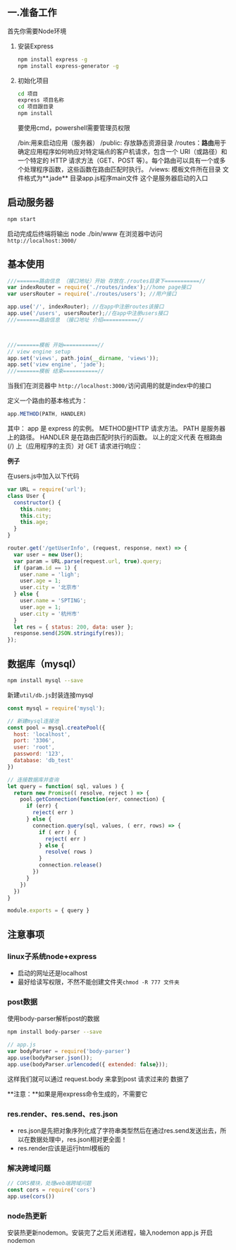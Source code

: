 ## 一.准备工作

首先你需要Node环境

1. 安装Express

   ```bash
   npm install express -g
   npm install express-generator -g
   ```

2. 初始化项目

   ```bash
   cd 项目
   express 项目名称
   cd 项目跟目录
   npm install
   ```

   要使用cmd，powershell需要管理员权限

   /bin:用来启动应用（服务器）
    /public: 存放静态资源目录
    /routes：**路由**用于确定应用程序如何响应对特定端点的客户机请求，包含一个 URI（或路径）和一个特定的 HTTP 请求方法（GET、POST 等）。每个路由可以具有一个或多个处理程序函数，这些函数在路由匹配时执行。
    /views: 模板文件所在目录 文件格式为**.jade**
    目录app.js程序main文件 这个是服务器启动的入口

 ## 启动服务器

```bash
npm start
```

启动完成后终端将输出 node ./bin/www
在浏览器中访问 `http://localhost:3000/`

## 基本使用

```js
///=======路由信息 （接口地址）开始 存放在./routes目录下===========//
var indexRouter = require('./routes/index');//home page接口
var usersRouter = require('./routes/users'); //用户接口

app.use('/', indexRouter); //在app中注册routes该接口 
app.use('/users', usersRouter);//在app中注册users接口
///=======路由信息 （接口地址 介绍===========//



///=======模板 开始===========//
// view engine setup
app.set('views', path.join(__dirname, 'views'));
app.set('view engine', 'jade');
///=======模板 结束===========//
```

当我们在浏览器中 `http://localhost:3000/`访问调用的就是index中的接口

定义一个路由的基本格式为：



```js
app.METHOD(PATH, HANDLER)
```

其中：
app 是 express 的实例。
METHOD是HTTP 请求方法。
PATH 是服务器上的路径。
HANDLER 是在路由匹配时执行的函数。
以上的定义代表
在根路由 (/) 上（应用程序的主页）对 GET 请求进行响应：

**例子**

在users.js中加入以下代码

```js
var URL = require('url');
class User {
  constructor() {
    this.name;
    this.city;
    this.age;
  }
}

router.get('/getUserInfo', (request, response, next) => {
  var user = new User();
  var param = URL.parse(request.url, true).query;
  if (param.id == 1) {
    user.name = 'ligh';
    user.age = 1;
    user.city = '北京市'
  } else {
    user.name = 'SPTING';
    user.age = 1;
    user.city = '杭州市'
  }
  let res = { status: 200, data: user };
  response.send(JSON.stringify(res));
});
```

##

## 数据库（mysql）

```bash
npm install mysql --save
```

新建`util/db.js`封装连接mysql

```js
const mysql = require('mysql');

// 新建mysql连接池
const pool = mysql.createPool({
  host: 'localhost',
  port: '3306',
  user: 'root',
  password: '123',
  database: 'db_test'
})

// 连接数据库并查询
let query = function( sql, values ) {
  return new Promise(( resolve, reject ) => {
    pool.getConnection(function(err, connection) {
      if (err) {
        reject( err )
      } else {
        connection.query(sql, values, ( err, rows) => {
          if ( err ) {
            reject( err )
          } else {
            resolve( rows )
          }
          connection.release()
        })
      }
    })
  })
}

module.exports = { query }
```



## 注意事项

### linux子系统node+express

* 启动的网址还是localhost
* 最好给读写权限，不然不能创建文件夹`chmod -R 777 文件夹`

### post数据

使用body-parser解析post的数据

```bash
npm install body-parser --save
```

```js
// app.js
var bodyParser = require('body-parser')
app.use(bodyParser.json());
app.use(bodyParser.urlencoded({ extended: false}));
```

这样我们就可以通过 request.body 来拿到post 请求过来的 数据了

**注意：**如果是用express命令生成的，不需要它

### res.render、res.send、res.json

* res.json是先把对象序列化成了字符串类型然后在通过res.send发送出去，所以在数据处理中，res.json相对更全面！
* res.render应该是运行html模板的

### 解决跨域问题

```js
// CORS模块，处理web端跨域问题
const cors = require('cors')
app.use(cors())
```

### node热更新

安装热更新nodemon。安装完了之后关闭进程，输入nodemon app.js 开启nodemon